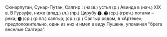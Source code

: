 ---
---

Сюнарпутан, Сунар-Путан, Салгир
: ⦅назв.⦆ устья ⦅р.⦆ Авинда в ⦅нач.⦆ XIX в. В Гурзуфе, ниже ⦅впад.⦆ ⦅л.⦆ ⦅пр.⦆ Цирубу ❶, ❷ ⦅ср.⦆ ⦅греч.⦆ потами – река; ❸ ⦅ср.⦆ ⦅р.пл.⦆ салгыр; ⦅ср.⦆ ⦅р.⦆ Салгыр рядом, в «Артеке»; предположительно, один из них и имел в виду Пушкин, упоминая "брега веселые Салгира".
